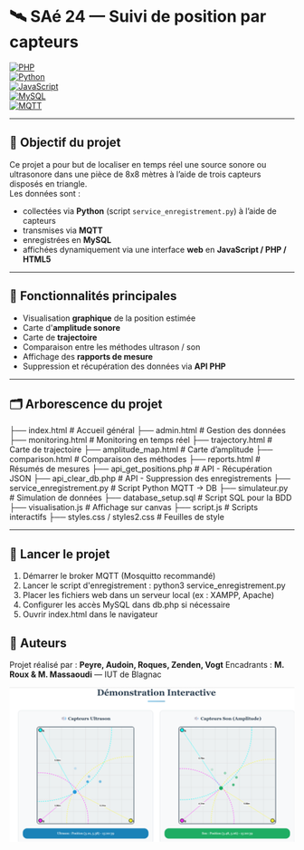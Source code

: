 # 🛰️ SAé 24 — Suivi de position par capteurs

[![PHP](https://img.shields.io/badge/PHP-8.1-8892BF.svg)](https://www.php.net/)  
[![Python](https://img.shields.io/badge/Python-3.10-blue.svg)](https://www.python.org/)  
[![JavaScript](https://img.shields.io/badge/JavaScript-ES6-yellow.svg)](https://developer.mozilla.org/fr/docs/Web/JavaScript)  
[![MySQL](https://img.shields.io/badge/MySQL-v8.0-orange.svg)](https://www.mysql.com/)  
[![MQTT](https://img.shields.io/badge/MQTT-Mosquitto-blueviolet.svg)](https://mosquitto.org/)

---

## 🎯 Objectif du projet

Ce projet a pour but de localiser en temps réel une source sonore ou ultrasonore dans une pièce de 8x8 mètres à l’aide de trois capteurs disposés en triangle.  
Les données sont :
- collectées via **Python** (script `service_enregistrement.py`) à l’aide de capteurs
- transmises via **MQTT**
- enregistrées en **MySQL**
- affichées dynamiquement via une interface **web** en **JavaScript / PHP / HTML5**

---

## 🧰 Fonctionnalités principales

- Visualisation **graphique** de la position estimée
- Carte d'**amplitude sonore**
- Carte de **trajectoire**
- Comparaison entre les méthodes ultrason / son
- Affichage des **rapports de mesure**
- Suppression et récupération des données via **API PHP**

---

## 🗂️ Arborescence du projet
├── index.html # Accueil général
├── admin.html # Gestion des données
├── monitoring.html # Monitoring en temps réel
├── trajectory.html # Carte de trajectoire
├── amplitude_map.html # Carte d’amplitude
├── comparison.html # Comparaison des méthodes
├── reports.html # Résumés de mesures
├── api_get_positions.php # API - Récupération JSON
├── api_clear_db.php # API - Suppression des enregistrements
├── service_enregistrement.py # Script Python MQTT → DB
├── simulateur.py # Simulation de données
├── database_setup.sql # Script SQL pour la BDD
├── visualisation.js # Affichage sur canvas
├── script.js # Scripts interactifs
├── styles.css / styles2.css # Feuilles de style


---

## 🧪 Lancer le projet

1. Démarrer le broker MQTT (Mosquitto recommandé)
2. Lancer le script d'enregistrement :
python3 service_enregistrement.py
3. Placer les fichiers web dans un serveur local (ex : XAMPP, Apache)
4. Configurer les accès MySQL dans db.php si nécessaire
5. Ouvrir index.html dans le navigateur

## 👥 Auteurs
Projet réalisé par :
**Peyre, Audoin, Roques, Zenden, Vogt**
Encadrants : **M. Roux & M. Massaoudi** — IUT de Blagnac

![aperçu interface](./simulation_web/docs/apercu_interface.png)
